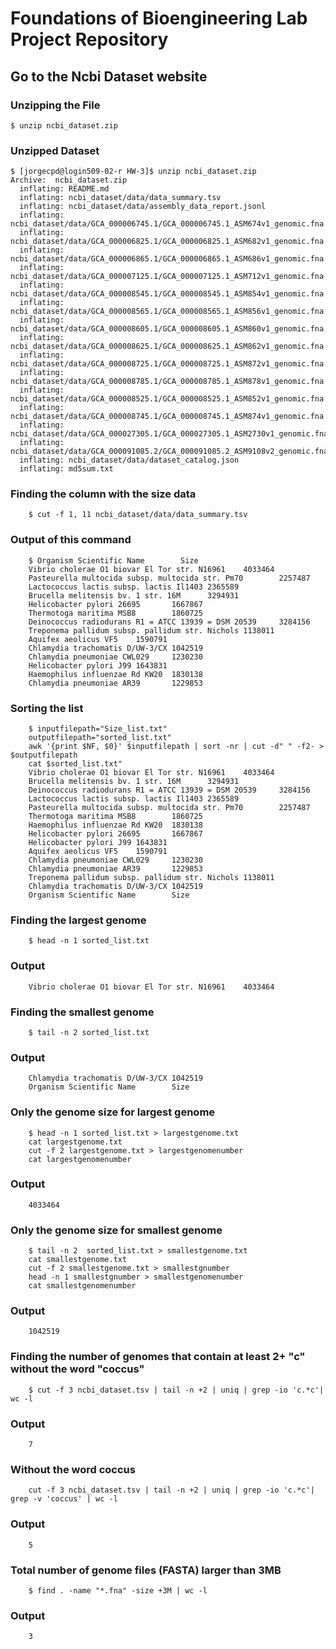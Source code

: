 # Foundations of Bioengineering Lab Project Repository
## Go to the Ncbi Dataset website
### Unzipping the File

    $ unzip ncbi_dataset.zip
    
### Unzipped Dataset

    $ [jorgecpd@login509-02-r HW-3]$ unzip ncbi_dataset.zip
    Archive:  ncbi_dataset.zip
      inflating: README.md
      inflating: ncbi_dataset/data/data_summary.tsv
      inflating: ncbi_dataset/data/assembly_data_report.jsonl
      inflating: ncbi_dataset/data/GCA_000006745.1/GCA_000006745.1_ASM674v1_genomic.fna
      inflating: ncbi_dataset/data/GCA_000006825.1/GCA_000006825.1_ASM682v1_genomic.fna
      inflating: ncbi_dataset/data/GCA_000006865.1/GCA_000006865.1_ASM686v1_genomic.fna
      inflating: ncbi_dataset/data/GCA_000007125.1/GCA_000007125.1_ASM712v1_genomic.fna
      inflating: ncbi_dataset/data/GCA_000008545.1/GCA_000008545.1_ASM854v1_genomic.fna
      inflating: ncbi_dataset/data/GCA_000008565.1/GCA_000008565.1_ASM856v1_genomic.fna
      inflating: ncbi_dataset/data/GCA_000008605.1/GCA_000008605.1_ASM860v1_genomic.fna
      inflating: ncbi_dataset/data/GCA_000008625.1/GCA_000008625.1_ASM862v1_genomic.fna
      inflating: ncbi_dataset/data/GCA_000008725.1/GCA_000008725.1_ASM872v1_genomic.fna
      inflating: ncbi_dataset/data/GCA_000008785.1/GCA_000008785.1_ASM878v1_genomic.fna
      inflating: ncbi_dataset/data/GCA_000008525.1/GCA_000008525.1_ASM852v1_genomic.fna
      inflating: ncbi_dataset/data/GCA_000008745.1/GCA_000008745.1_ASM874v1_genomic.fna
      inflating: ncbi_dataset/data/GCA_000027305.1/GCA_000027305.1_ASM2730v1_genomic.fna
      inflating: ncbi_dataset/data/GCA_000091085.2/GCA_000091085.2_ASM9108v2_genomic.fna
      inflating: ncbi_dataset/data/dataset_catalog.json
      inflating: md5sum.txt
      
### Finding the column with the size data

        $ cut -f 1, 11 ncbi_dataset/data/data_summary.tsv
        
### Output of this command

        $ Organism Scientific Name        Size
        Vibrio cholerae O1 biovar El Tor str. N16961    4033464
        Pasteurella multocida subsp. multocida str. Pm70        2257487
        Lactococcus lactis subsp. lactis Il1403 2365589
        Brucella melitensis bv. 1 str. 16M      3294931
        Helicobacter pylori 26695       1667867
        Thermotoga maritima MSB8        1860725
        Deinococcus radiodurans R1 = ATCC 13939 = DSM 20539     3284156
        Treponema pallidum subsp. pallidum str. Nichols 1138011
        Aquifex aeolicus VF5    1590791
        Chlamydia trachomatis D/UW-3/CX 1042519
        Chlamydia pneumoniae CWL029     1230230
        Helicobacter pylori J99 1643831
        Haemophilus influenzae Rd KW20  1830138
        Chlamydia pneumoniae AR39       1229853

### Sorting the list 

        $ inputfilepath="Size_list.txt"
        outputfilepath="sorted_list.txt"
        awk '{print $NF, $0}' $inputfilepath | sort -nr | cut -d" " -f2- > $outputfilepath
        cat $sorted_list.txt"
        Vibrio cholerae O1 biovar El Tor str. N16961    4033464
        Brucella melitensis bv. 1 str. 16M      3294931
        Deinococcus radiodurans R1 = ATCC 13939 = DSM 20539     3284156
        Lactococcus lactis subsp. lactis Il1403 2365589
        Pasteurella multocida subsp. multocida str. Pm70        2257487
        Thermotoga maritima MSB8        1860725
        Haemophilus influenzae Rd KW20  1830138
        Helicobacter pylori 26695       1667867
        Helicobacter pylori J99 1643831
        Aquifex aeolicus VF5    1590791
        Chlamydia pneumoniae CWL029     1230230
        Chlamydia pneumoniae AR39       1229853
        Treponema pallidum subsp. pallidum str. Nichols 1138011
        Chlamydia trachomatis D/UW-3/CX 1042519
        Organism Scientific Name        Size

### Finding the largest genome 

        $ head -n 1 sorted_list.txt
        
### Output

        Vibrio cholerae O1 biovar El Tor str. N16961    4033464

### Finding the smallest genome

        $ tail -n 2 sorted_list.txt

### Output

        Chlamydia trachomatis D/UW-3/CX 1042519
        Organism Scientific Name        Size

### Only the genome size for largest genome

        $ head -n 1 sorted_list.txt > largestgenome.txt
        cat largestgenome.txt
        cut -f 2 largestgenome.txt > largestgenomenumber
        cat largestgenomenumber

### Output

        4033464

### Only the genome size for smallest genome

        $ tail -n 2  sorted_list.txt > smallestgenome.txt
        cat smallestgenome.txt
        cut -f 2 smallestgenome.txt > smallestgnumber
        head -n 1 smallestgnumber > smallestgenomenumber
        cat smallestgenomenumber

### Output

        1042519

### Finding the number of genomes that contain at least 2+ "c" without the word "coccus"

        $ cut -f 3 ncbi_dataset.tsv | tail -n +2 | uniq | grep -io 'c.*c'| wc -l

### Output

        7

### Without the word coccus

        cut -f 3 ncbi_dataset.tsv | tail -n +2 | uniq | grep -io 'c.*c'| grep -v 'coccus' | wc -l

### Output

        5


### Total number of genome files (FASTA) larger than 3MB   

        $ find . -name "*.fna" -size +3M | wc -l

### Output 

        3





        

        



        


        

        

